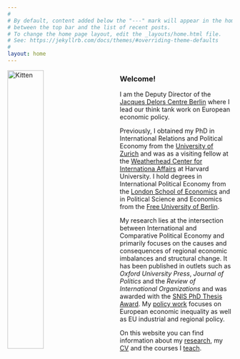 ```yaml
---
#
# By default, content added below the "---" mark will appear in the home page
# between the top bar and the list of recent posts.
# To change the home page layout, edit the _layouts/home.html file.
# See: https://jekyllrb.com/docs/themes/#overriding-theme-defaults
#
layout: home
---
```

<img src="assets/Nils_WP.png" alt="Kitten"
	title="" width="40%" height="40%"  
	style="float: left; padding-right: 50px;"/>


### Welcome!
I am the Deputy Director of the [Jacques Delors Centre Berlin](https://www.delorscentre.eu) where I lead our think tank work on European economic policy. 

Previously, I obtained my PhD in International Relations and Political Economy from the [University of Zurich](https://www.ipz.uzh.ch) and was as a visiting fellow at the [Weatherhead Center for Internationa Affairs](https://wcfia.harvard.edu) at Harvard University. I hold degrees in International Political Economy from the [London School of Economics](http://www.lse.ac.uk) and in Political Science and Economics from the [Free University of Berlin](https://www.polsoz.fu-berlin.de/en/polwiss/index.html).

My research lies at the intersection between International and Comparative Political Economy and primarily focuses on the causes and consequences of regional economic imbalances and structural change. It has been published in outlets such as *Oxford University Press*, *Journal of Politics* and the *Review of International Organizations* and was awarded with the [SNIS PhD Thesis Award](https://snis.ch/awards/the-politics-of-too-much-essays-on-the-emergence-and-persistence-of-current-account-surpluses/). My [policy work](https://www.delorscentre.eu/en/team/profile/person/redeker) focuses on European economic inequality as well as EU industrial and regional policy. 

On this website you can find information about my [research](/research),  my [CV](/cv) and the courses I  [teach](/teaching).
